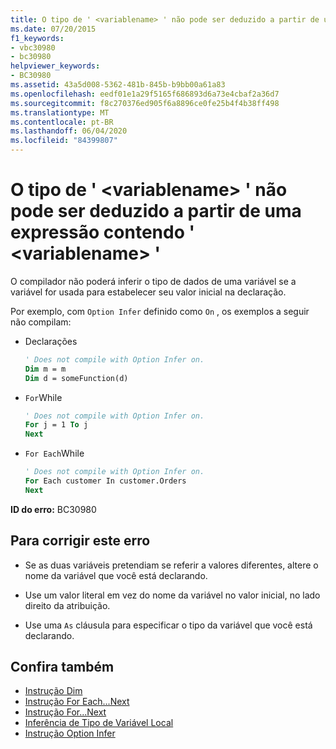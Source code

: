 ```yaml
---
title: O tipo de ' <variablename> ' não pode ser deduzido a partir de uma expressão contendo ' <variablename> '
ms.date: 07/20/2015
f1_keywords:
- vbc30980
- bc30980
helpviewer_keywords:
- BC30980
ms.assetid: 43a5d008-5362-481b-845b-b9bb00a61a83
ms.openlocfilehash: eedf01e1a29f5165f686893d6a73e4cbaf2a36d7
ms.sourcegitcommit: f8c270376ed905f6a8896ce0fe25b4f4b38ff498
ms.translationtype: MT
ms.contentlocale: pt-BR
ms.lasthandoff: 06/04/2020
ms.locfileid: "84399807"
---
```

# <a name="type-of-variablename-cannot-be-inferred-from-an-expression-containing-variablename"></a>O tipo de ' \<variablename> ' não pode ser deduzido a partir de uma expressão contendo ' \<variablename> '
O compilador não poderá inferir o tipo de dados de uma variável se a variável for usada para estabelecer seu valor inicial na declaração.  
  
 Por exemplo, com `Option Infer` definido como `On` , os exemplos a seguir não compilam:  
  
- Declarações  
  
    ```vb  
    ' Does not compile with Option Infer on.  
    Dim m = m  
    Dim d = someFunction(d)  
    ```  
  
- `For`While  
  
    ```vb  
    ' Does not compile with Option Infer on.  
    For j = 1 To j  
    Next  
    ```  
  
- `For Each`While  
  
    ```vb  
    ' Does not compile with Option Infer on.  
    For Each customer In customer.Orders  
    Next  
    ```  
  
 **ID do erro:** BC30980  
  
## <a name="to-correct-this-error"></a>Para corrigir este erro  
  
- Se as duas variáveis pretendiam se referir a valores diferentes, altere o nome da variável que você está declarando.  
  
- Use um valor literal em vez do nome da variável no valor inicial, no lado direito da atribuição.  
  
- Use uma `As` cláusula para especificar o tipo da variável que você está declarando.  
  
## <a name="see-also"></a>Confira também

- [Instrução Dim](../language-reference/statements/dim-statement.md)
- [Instrução For Each...Next](../language-reference/statements/for-each-next-statement.md)
- [Instrução For...Next](../language-reference/statements/for-next-statement.md)
- [Inferência de Tipo de Variável Local](../programming-guide/language-features/variables/local-type-inference.md)
- [Instrução Option Infer](../language-reference/statements/option-infer-statement.md)
